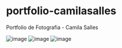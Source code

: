 # portfolio-camilasalles
Portfolio de Fotografia - Camila Salles

![image](https://user-images.githubusercontent.com/100818355/227751422-96e6aced-1730-4e54-a1c7-f7e02ba0c520.png)
![image](https://user-images.githubusercontent.com/100818355/227751436-34c37c02-c431-42cf-a515-fa20dc5ac941.png)
![image](https://user-images.githubusercontent.com/100818355/227751457-c89de76d-4aa7-4ccc-a63a-104bea3b254a.png)

